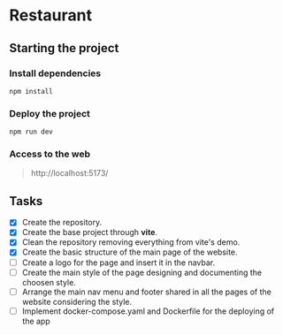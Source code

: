 # Restaurant
## Starting the project
### Install dependencies
`npm install`
### Deploy the project
`npm run dev`
### Access to the web
> http://localhost:5173/

## Tasks
- [X] Create the repository.
- [X] Create the base project through **vite**.
- [X] Clean the repository removing everything from vite's demo.
- [X] Create the basic structure of the main page of the website.
- [ ] Create a logo for the page and insert it in the navbar.
- [ ] Create the main style of the page designing and documenting the choosen style.
- [ ] Arrange the main nav menu and footer shared in all the pages of the website considering the style.
- [ ] Implement docker-compose.yaml and Dockerfile for the deploying of the app
